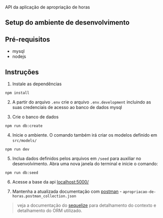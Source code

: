 API da aplicação de apropriação de horas

## Setup do ambiente de desenvolvimento

## Pré-requisitos
 - mysql
 - nodejs

## Instruções

1. Instale as dependências

```
npm install
```

2. A partir do arquivo `.env` crie o arquivo `.env.development` incluindo as suas credenciais de acesso ao banco de dados mysql

3. Crie o banco de dados
```
npm run db:create
```

4. Inicie o ambiente. O comando também irá criar os modelos definido em `src/models/`
```
npm run dev
```

5. Inclua dados definidos pelos arquivos em `/seed` para auxiliar no desenvolvimento. Abra uma nova janela do terminal e inicie o comando:
```
npm run db:seed
```

6. Acesse a base da api [localhost:5000/](http://localhost:5000/)

7. Mantenha a atualizada documentação com [postman](https://www.postman.com/) - `apropriacao-de-horas.postman_collection.json`

> veja a documentação do [sequelize](https://sequelize.org/master/manual/) para detalhamento do contexto e detalhamento do ORM utilizado.